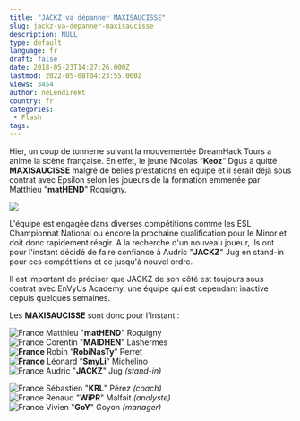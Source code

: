 ```yaml
---
title: "JACKZ va dépanner MAXISAUCISSE"
slug: jackz-va-depanner-maxisaucisse
description: NULL
type: default
language: fr
draft: false
date: 2018-05-23T14:27:26.000Z
lastmod: 2022-05-08T04:23:55.000Z
views: 3454
author: neLendirekt
country: fr
categories:
 - Flash
tags:
---
```

Hier, un coup de tonnerre suivant la mouvementée DreamHack Tours a animé la scène française. En effet, le jeune Nicolas “**Keoz**“ Dgus a quitté **MAXISAUCISSE** malgré de belles prestations en équipe et il serait déjà sous contrat avec Epsilon selon les joueurs de la formation emmenée par Matthieu "**matHEND**" Roquigny.

![](https://flickshot-ue.s3.eu-west-2.amazonaws.com/flickshot/picture/5a358e64a4153/pic.jpg)

L'équipe est engagée dans diverses compétitions comme les ESL Championnat National ou encore la prochaine qualification pour le Minor et doit donc rapidement réagir. A la recherche d'un nouveau joueur, ils ont pour l'instant décidé de faire confiance à Audric "**JACKZ**" Jug en stand-in pour ces compétitions et ce jusqu'à nouvel ordre. 

Il est important de préciser que JACKZ de son côté est toujours sous contrat avec EnVyUs Academy, une équipe qui est cependant inactive depuis quelques semaines.

Les **MAXISAUCISSE** sont donc pour l'instant : 

![France](/images/countries/fr.svg)⁠ Matthieu "**matHEND**" Roquigny  
![France](/images/countries/fr.svg)⁠ Corentin "**MAIDHEN**" Lashermes  
**![France](/images/countries/fr.svg)⁠** Robin “**RobiNasTy**“ Perret  
**![France](/images/countries/fr.svg)⁠** Léonard “**SmyLi**“ Michelino  
![France](/images/countries/fr.svg)⁠ Audric "**JACKZ**" Jug _(stand-in)_

![France](/images/countries/fr.svg)⁠ Sébastien "**KRL**" Pérez _(coach)_  
![France](/images/countries/fr.svg)⁠ Renaud "**WiPR**" Malfait _(analyste)_  
![France](/images/countries/fr.svg)⁠ Vivien "**GoY**" Goyon _(manager)_
